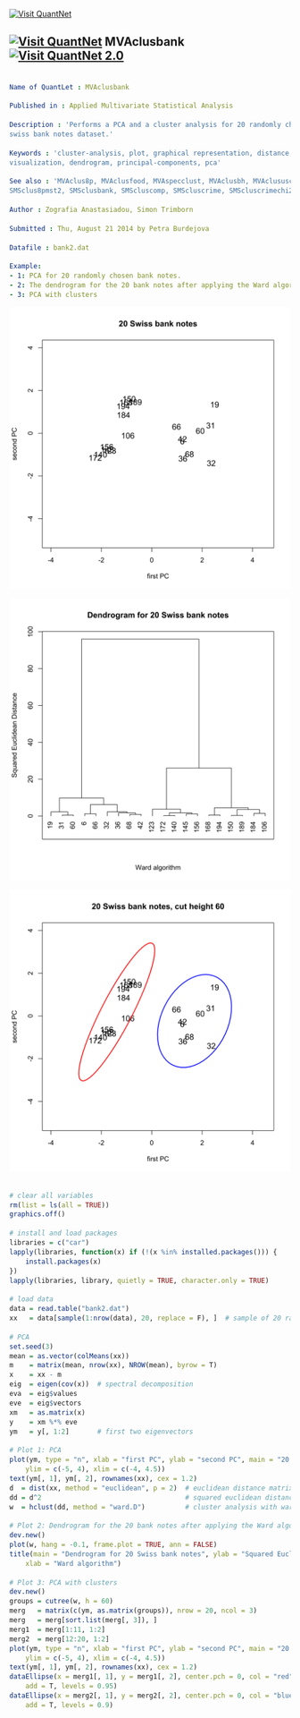 
[<img src="https://github.com/QuantLet/Styleguide-and-Validation-procedure/blob/master/pictures/banner.png" alt="Visit QuantNet">](http://quantlet.de/index.php?p=info)

## [<img src="https://github.com/QuantLet/Styleguide-and-Validation-procedure/blob/master/pictures/qloqo.png" alt="Visit QuantNet">](http://quantlet.de/) **MVAclusbank** [<img src="https://github.com/QuantLet/Styleguide-and-Validation-procedure/blob/master/pictures/QN2.png" width="60" alt="Visit QuantNet 2.0">](http://quantlet.de/d3/ia)

```yaml

Name of QuantLet : MVAclusbank

Published in : Applied Multivariate Statistical Analysis

Description : 'Performs a PCA and a cluster analysis for 20 randomly chosen bank notes from the
swiss bank notes dataset.'

Keywords : 'cluster-analysis, plot, graphical representation, distance, euclidean, data
visualization, dendrogram, principal-components, pca'

See also : 'MVAclus8p, MVAclusfood, MVAspecclust, MVAclusbh, MVAclususcrime, SMSclus8p, SMSclus8pd,
SMSclus8pmst2, SMSclusbank, SMScluscomp, SMScluscrime, SMScluscrimechi2, SMSclushealth'

Author : Zografia Anastasiadou, Simon Trimborn

Submitted : Thu, August 21 2014 by Petra Burdejova

Datafile : bank2.dat

Example: 
- 1: PCA for 20 randomly chosen bank notes.
- 2: The dendrogram for the 20 bank notes after applying the Ward algorithm.
- 3: PCA with clusters

```

![Picture1](MVAclusbank_1-1.png)

![Picture2](MVAclusbank_2-1.png)

![Picture3](MVAclusbank_3-1.png)


```r

# clear all variables
rm(list = ls(all = TRUE))
graphics.off()

# install and load packages
libraries = c("car")
lapply(libraries, function(x) if (!(x %in% installed.packages())) {
    install.packages(x)
})
lapply(libraries, library, quietly = TRUE, character.only = TRUE)

# load data
data = read.table("bank2.dat")
xx   = data[sample(1:nrow(data), 20, replace = F), ]  # sample of 20 randomly chosen bank notes from data  

# PCA
set.seed(3)
mean = as.vector(colMeans(xx))
m    = matrix(mean, nrow(xx), NROW(mean), byrow = T)
x    = xx - m
eig  = eigen(cov(x))  # spectral decomposition  
eva  = eig$values
eve  = eig$vectors
xm   = as.matrix(x)
y    = xm %*% eve
ym   = y[, 1:2]       # first two eigenvectors

# Plot 1: PCA
plot(ym, type = "n", xlab = "first PC", ylab = "second PC", main = "20 Swiss bank notes", 
    ylim = c(-5, 4), xlim = c(-4, 4.5))
text(ym[, 1], ym[, 2], rownames(xx), cex = 1.2)
d  = dist(xx, method = "euclidean", p = 2)  # euclidean distance matrix
dd = d^2                                    # squared euclidean distance matrix                        
w  = hclust(dd, method = "ward.D")          # cluster analysis with ward algorithm

# Plot 2: Dendrogram for the 20 bank notes after applying the Ward algorithm
dev.new()
plot(w, hang = -0.1, frame.plot = TRUE, ann = FALSE)
title(main = "Dendrogram for 20 Swiss bank notes", ylab = "Squared Euclidean Distance", 
    xlab = "Ward algorithm")

# Plot 3: PCA with clusters
dev.new()
groups = cutree(w, h = 60)
merg   = matrix(c(ym, as.matrix(groups)), nrow = 20, ncol = 3)
merg   = merg[sort.list(merg[, 3]), ]
merg1  = merg[1:11, 1:2]
merg2  = merg[12:20, 1:2]
plot(ym, type = "n", xlab = "first PC", ylab = "second PC", main = "20 Swiss bank notes, cut height 60", 
    ylim = c(-5, 4), xlim = c(-4, 4.5))
text(ym[, 1], ym[, 2], rownames(xx), cex = 1.2)
dataEllipse(x = merg1[, 1], y = merg1[, 2], center.pch = 0, col = "red", plot.points = F, 
    add = T, levels = 0.95)
dataEllipse(x = merg2[, 1], y = merg2[, 2], center.pch = 0, col = "blue", plot.points = F, 
    add = T, levels = 0.9) 

```
